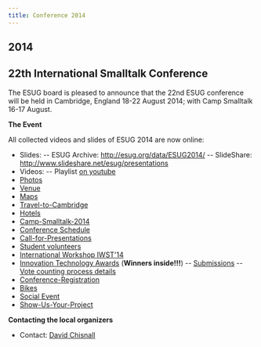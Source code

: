 ```yaml
---
title: Conference 2014
---
```


## 2014
## 22th International Smalltalk Conference

The ESUG board is pleased to announce that the 22nd ESUG conference will be held in Cambridge, England 18-22 August 2014; with Camp Smalltalk 16-17 August.


**The Event**

All collected videos and slides of ESUG 2014 are now online:

- Slides:
-- ESUG Archive: <http://esug.org/data/ESUG2014/>
-- SlideShare: <http://www.slideshare.net/esug/presentations>
- Videos:
-- Playlist [on youtube](https://www.youtube.com/playlist?list=PLJ5nSnWzQXi_6yyRLsMMBqG8YlwfhvB0X)
- [Photos](photo.html)
- [Venue](venue.html)
- [Maps](maps2014.html)
- [Travel-to-Cambridge](travelToCambridge.html)
- [Hotels](hotels.html)
- [Camp-Smalltalk-2014](campSmalltalk.html)
- [Conference Schedule](conferenceSchedule.html)
- [Call-for-Presentations](call2014.html)
- [Student volunteers](callForStudents2014.html)
- [International Workshop IWST'14](cfpIWST2014.html)
- [Innovation Technology Awards](innovationAwards2014.html) (**Winners inside!!!**)
-- [Submissions](submissions2014.html)
-- [Vote counting process details](../process_details.html)
- [Conference-Registration](confRegistration.html)
- [Bikes](bikes.html)
- [Social Event](socialEvent2014.html)
- [Show-Us-Your-Project](showProject.html)


**Contacting the local organizers**

- Contact: [David Chisnall](http://www.cl.cam.ac.uk/~dc552/)
